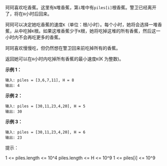 珂珂喜欢吃香蕉。这里有`N`堆香蕉，第`i`堆中有`piles[i]`根香蕉。警卫已经离开了，将在`H`小时后回来。

珂珂可以决定她吃香蕉的速度`K`（单位：根/小时）。每个小时，她将会选择一堆香蕉，从中吃掉`K`根。如果这堆香蕉少于`K`根，她将吃掉这堆的所有香蕉，然后这一小时内不会再吃更多的香蕉。  

珂珂喜欢慢慢吃，但仍然想在警卫回来前吃掉所有的香蕉。

返回她可以在`H`小时内吃掉所有香蕉的最小速度`K`(K 为整数)。

 

**示例 1：**
```
输入: piles = [3,6,7,11], H = 8
输出: 4
```
**示例 2：**
```
输入: piles = [30,11,23,4,20], H = 5
输出: 30
```
**示例 3：**
```
输入: piles = [30,11,23,4,20], H = 6
输出: 23
``` 

提示：

1 <= piles.length <= 10^4
piles.length <= H <= 10^9
1 <= piles[i] <= 10^9